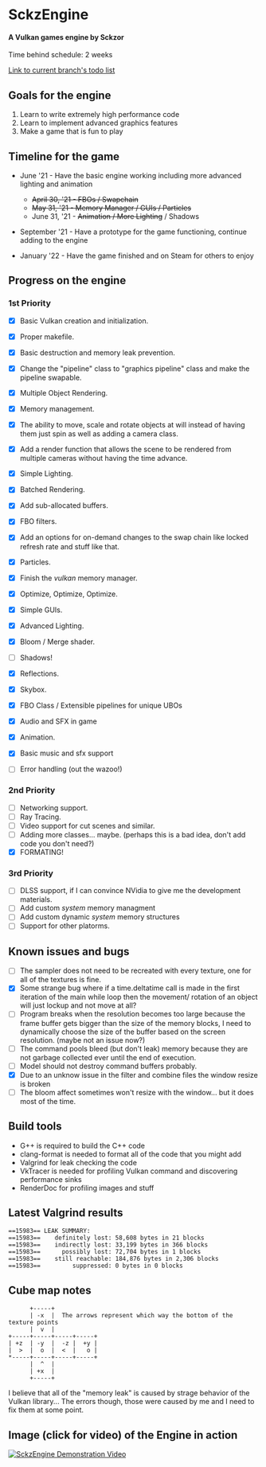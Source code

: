 # SckzEngine

#### A Vulkan games engine by Sckzor

Time behind schedule: 2 weeks

[Link to current branch's todo list](current-branch-todo.md)

## Goals for the engine

1. Learn to write extremely high performance code
2. Learn to implement advanced graphics features
3. Make a game that is fun to play

## Timeline for the game

- June '21 - Have the basic engine working including more advanced lighting and animation

  - ~~April 30, '21 - FBOs / Swapchain~~
  - ~~May 31, '21 - Memory Manager / GUIs / Particles~~
  - June 31, '21 - ~~Animation / More Lighting~~ / Shadows

- September '21 - Have a prototype for the game functioning, continue adding to the engine

- January '22 - Have the game finished and on Steam for others to enjoy

## Progress on the engine

### 1st Priority

- [x] Basic Vulkan creation and initialization.
- [x] Proper makefile.
- [x] Basic destruction and memory leak prevention.
- [x] Change the "pipeline" class to "graphics pipeline" class and make the pipeline swapable.
- [x] Multiple Object Rendering.
- [x] Memory management.
- [x] The ability to move, scale and rotate objects at will instead of having them just spin as well as adding a camera class.
- [x] Add a render function that allows the scene to be rendered from multiple cameras without having the time advance.
- [x] Simple Lighting.
- [x] Batched Rendering.
- [x] Add sub-allocated buffers.
- [x] FBO filters.
- [x] Add an options for on-demand changes to the swap chain like locked refresh rate and stuff like that.
- [x] Particles.
- [x] Finish the _vulkan_ memory manager.
- [x] Optimize, Optimize, Optimize.
- [x] Simple GUIs.
- [x] Advanced Lighting.
- [x] Bloom / Merge shader.
- [ ] Shadows!
- [x] Reflections.
- [x] Skybox.
- [x] FBO Class / Extensible pipelines for unique UBOs
- [x] Audio and SFX in game
- [x] Animation.
- [x] Basic music and sfx support
- [ ] Error handling (out the wazoo!)


### 2nd Priority

- [ ] Networking support.
- [ ] Ray Tracing.
- [ ] Video support for cut scenes and similar.
- [ ] Adding more classes... maybe. (perhaps this is a bad idea, don't add code you don't need?)
- [x] FORMATING!

### 3rd Priority

- [ ] DLSS support, if I can convince NVidia to give me the development materials.
- [ ] Add custom _system_ memory managment
- [ ] Add custom dynamic _system_ memory structures
- [ ] Support for other platorms.

## Known issues and bugs

- [ ] The sampler does not need to be recreated with every texture, one for all of the textures is fine.
- [x] Some strange bug where if a time.deltatime call is made in the first iteration of the main while loop then the movement/ rotation of an object will just lockup and not move at all?
- [ ] Program breaks when the resolution becomes too large because the frame buffer gets bigger than the size of the memory blocks, I need to dynamically choose the size of the buffer based on the screen resolution. (maybe not an issue now?)
- [ ] The command pools bleed (but don't leak) memory because they are not garbage collected ever until the end of execution.
- [ ] Model should not destroy command buffers probably.
- [x] Due to an unknow issue in the filter and combine files the window resize is broken
- [ ] The bloom affect sometimes won't resize with the window... but it does most of the time.

## Build tools

- G++ is required to build the C++ code
- clang-format is needed to format all of the code that you might add
- Valgrind for leak checking the code
- VkTracer is needed for profiling Vulkan command and discovering performance sinks
- RenderDoc for profiling images and stuff

## Latest Valgrind results

```
==15983== LEAK SUMMARY:
==15983==    definitely lost: 58,608 bytes in 21 blocks
==15983==    indirectly lost: 33,199 bytes in 366 blocks
==15983==      possibly lost: 72,704 bytes in 1 blocks
==15983==    still reachable: 184,876 bytes in 2,306 blocks
==15983==         suppressed: 0 bytes in 0 blocks
```

## Cube map notes

```
      +-----+
      | -x  |  The arrows represent which way the bottom of the texture points
      |  v  |
+-----+-----+-----+-----+
| +z  | -y  |  -z |  +y |
|  >  |  o  |  <  |   o |
*-----+-----+-----+-----+
      |  ^  |
      | +x  |
      +-----+
```

I believe that all of the "memory leak" is caused by strage behavior of the Vulkan library... The errors though,
those were caused by me and I need to fix them at some point.

## Image (click for video) of the Engine in action

[![SckzEngine Demonstration Video](https://img.youtube.com/vi/J8YzdFBbZ1o/0.jpg)](https://www.youtube.com/watch?v=J8YzdFBbZ1o "SckzEngine Demonstration Video")
